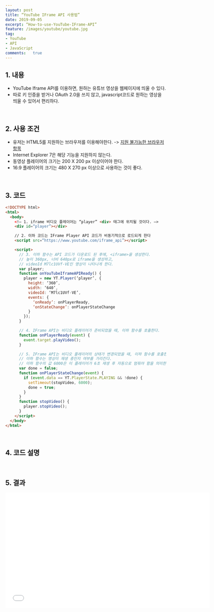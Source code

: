 ```yaml
---
layout:	post
title: “YouTube IFrame API 사용법”
date: 2019-09-05
excerpt: “How-to-use-YouTube-IFrame-API”
feature: /images/youtube/youtube.jpg
tag:
- YouTube
- API
- JavaScript
comments:	true
---
```


## 1. 내용

* YouTube Iframe API를 이용하면, 원하는 유튜브 영상을 웹페이지에 띄울 수 있다.
* 따로 키 인증을 받거나 OAuth 2.0을 쓰지 않고, javascript코드로 원하는 영상을 띄울 수 있어서 편리하다.

<br>

## 2. 사용 조건

 * 유저는 HTML5를 지원하는 브라우저를 이용해야한다. -> [지원 불가능한 브라우저 항목](https://stackoverflow.com/questions/1834077/which-browsers-support-script-async-async/1834129#1834129)
 * Internet Explorer 7은 해당 기능을 지원하지 않는다.
 * 동영상 플레이어의 크기는 200 X 200 px 이상이어야 한다.
 * 16:9 플레이어의 크기는 480 X 270 px 이상으로 사용하는 것이 좋다.

<br>

## 3. 코드

~~~ html
<!DOCTYPE html>
<html>
  <body>
    <!— 1. iframe 비디오 플레이어는 “player” <div> 태그에 위치될 것이다. —>
    <div id=“player”></div>

    // 2. 이하 코드는 IFrame Player API 코드가 비동기적으로 로드되게 한다
    <script src=“https://www.youtube.com/iframe_api”></script>

    <script>
      // 3. 이하 함수는 API 코드가 다운로드 된 후에, <iframe>을 생성한다.
      // 높이 360px, 너비 640px로 iframe을 생성하고,
      // videoId M7lc1UVf-VE인 영상이 나타나게 한다.
      var player;
      function onYouTubeIframeAPIReady() {
        player = new YT.Player(‘player’, {
          height: ‘360’,
          width: ‘640’,
          videoId: ‘M7lc1UVf-VE’,
          events: {
            ‘onReady’: onPlayerReady,
            ‘onStateChange’: onPlayerStateChange
          }
        });
      }

      // 4. IFrame API는 비디오 플레이어가 준비되었을 때, 이하 함수를 호출한다.
      function onPlayerReady(event) {
        event.target.playVideo();
      }

      // 5. IFrame API는 비디오 플레이어의 상태가 변경되었을 때, 이하 함수를 호출한다.
      // 이하 함수는 영상이 재생 중인지 여부를 가리킨다.
      // 이하 함수의 값 6000은 이 플레이어가 6초 재생 후 자동으로 멈춰야 함을 의미한다.
      var done = false;
      function onPlayerStateChange(event) {
        if (event.data == YT.PlayerState.PLAYING && !done) {
          setTimeout(stopVideo, 6000);
          done = true;
        }
      }
      function stopVideo() {
        player.stopVideo();
      }
    </script>
  </body>
</html>
~~~

<br>

## 4. 코드 설명

<br>

## 5. 결과

<iframe width="640" height="360" src="//www.youtube.com/embed/M7lc1UVf-VE" frameborder="0"> </iframe>

